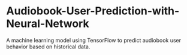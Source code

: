 # Audiobook-User-Prediction-with-Neural-Network
A machine learning model using TensorFlow to predict audiobook user behavior based on historical data.
